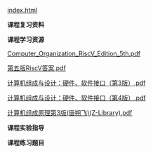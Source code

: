 <!-- tabs:start -->
[index.html](https://gh.hitcs.cc/https://raw.githubusercontent.com/HIT-OpenCS/CS_Courses/main/公共课程/计算机组成原理/index.html)

**课程复习资料**

**课程学习资源**

[Computer_Organization_RiscV_Edition_5th.pdf](https://gh.hitcs.cc/https://raw.githubusercontent.com/HIT-OpenCS/CS_Courses/main/公共课程/计算机组成原理/课程学习资源/Computer_Organization_RiscV_Edition_5th.pdf)

[第五版RiscV答案.pdf](https://gh.hitcs.cc/https://raw.githubusercontent.com/HIT-OpenCS/CS_Courses/main/公共课程/计算机组成原理/课程学习资源/第五版RiscV答案.pdf)

[计算机组成与设计：硬件、软件接口（第3版）.pdf](https://gh.hitcs.cc/https://raw.githubusercontent.com/HIT-OpenCS/CS_Courses/main/公共课程/计算机组成原理/课程学习资源/计算机组成与设计：硬件、软件接口（第3版）.pdf)

[计算机组成与设计：硬件、软件接口（第4版）.pdf](https://gh.hitcs.cc/https://raw.githubusercontent.com/HIT-OpenCS/CS_Courses/main/公共课程/计算机组成原理/课程学习资源/计算机组成与设计：硬件、软件接口（第4版）.pdf)

[计算机组成原理第3版(唐朔飞)(Z-Library).pdf](https://gh.hitcs.cc/https://raw.githubusercontent.com/HIT-OpenCS/CS_Courses/main/公共课程/计算机组成原理/课程学习资源/计算机组成原理第3版(唐朔飞)(Z-Library).pdf)

**课程实验指导**

**课程练习题目**

<!-- tabs:end -->